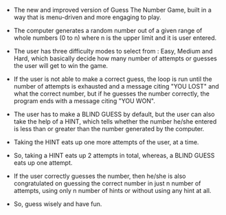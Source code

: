 - The new and improved version of Guess The Number Game, built in a way that is menu-driven and more engaging to play.

- The computer generates a random number out of a given range of whole numbers (0 to n) where n is the upper limit and it is user entered.

- The user has three difficulty modes to select from : Easy, Medium and Hard, which basically decide how many number of attempts or guesses the user will get to win the game.

- If the user is not able to make a correct guess, the loop is run until the number of attempts is exhausted and a message citing "YOU LOST" and what the correct number, but if he guesses the number correctly, the program ends with a message citing "YOU WON".

- The user has to make a BLIND GUESS by default, but the user can also take the help of a HINT, which tells whether the number he/she entered is less than or greater than the number generated by the computer.

- Taking the HINT eats up one more attempts of the user, at a time.

- So, taking a HINT eats up 2 attempts in total, whereas, a BLIND GUESS eats up one attempt.

- If the user correctly guesses the number, then he/she is also congratulated on guessing the correct number in just n number of attempts, using only n number of hints or without using any hint at all.

- So, guess wisely and have fun.
